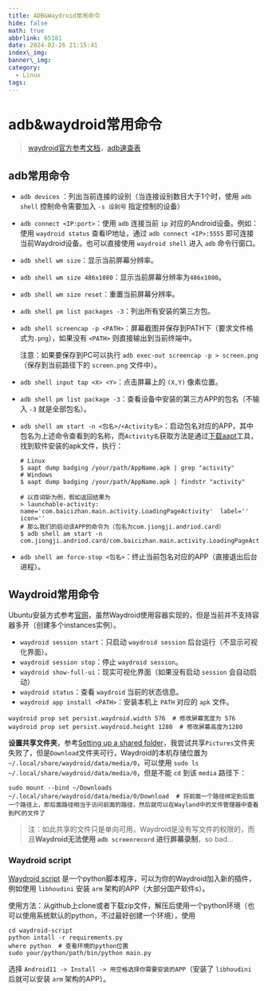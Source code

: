 ```yaml
---
title: ADB&Waydroid常用命令
hide: false
math: true
abbrlink: 65181
date: 2024-02-26 21:15:41
index\_img:
banner\_img:
category:
  - Linux
tags:
---
```


# adb&waydroid常用命令

> [waydroid官方参考文档](https://docs.waydro.id/)，[adb速查表](https://www.cheat-sheet.cn/post/adb-cheat-sheet/)

## adb常用命令

- `adb devices` ：列出当前连接的设别（当连接设别数目大于1个时，使用 `adb shell` 控制命令需要加入 `-s 设别号` 指定控制的设备）

- `adb connect <IP:port>`：使用 `adb` 连接当前 `ip` 对应的Android设备。例如：使用 `waydroid status` 查看IP地址，通过 `adb connect <IP>:5555` 即可连接当前Waydroid设备。也可以直接使用 `waydroid shell` 进入 `adb` 命令行窗口。

- `adb shell wm size`：显示当前屏幕分辨率。

- `adb shell wm size 486x1080`：显示当前屏幕分辨率为`486x1080`。

- `adb shell wm size reset`：重置当前屏幕分辨率。

- `adb shell pm list packages -3`：列出所有安装的第三方包。

- `adb shell screencap -p <PATH>`：屏幕截图并保存到PATH下（要求文件格式为`.png`），如果没有 `<PATH>` 则直接输出到当前终端中。

  注意：如果要保存到PC可以执行 `adb exec-out screencap -p > screen.png`（保存到当前路径下的 `screen.png` 文件中）。

- `adb shell input tap <X> <Y>`：点击屏幕上的 `(X,Y)` 像素位置。
- `adb shell pm list package -3`：查看设备中安装的第三方APP的包名（不输入 `-3` 就是全部包名）。
- `adb shell am start -n <包名>/<Activity名>`：启动包名对应的APP，其中包名为上述命令查看到的名称，而`Activity名`获取方法是通过[下载aapt](https://aaptdownload.com/)工具，找到软件安装的apk文件，执行：
  ```shell
  # Linux
  $ aapt dump badging /your/path/AppName.apk | grep "activity"
  # Windows
  $ aapt dump badging /your/path/AppName.apk | findstr "activity"

  # 以百词斩为例，假如返回结果为
  > launchable-activity: name='com.baicizhan.main.activity.LoadingPageActivity'  label='' icon=''
  # 那么我们的启动该APP的命令为（包名为com.jiongji.andriod.card）
  $ adb shell am start -n com.jiongji.andriod.card/com.baicizhan.main.activity.LoadingPageActivity
  ```
- `adb shell am force-stop <包名>`：终止当前包名对应的APP（直接退出后台进程）。

## Waydroid常用命令

Ubuntu安装方式参考[官网](https://docs.waydro.id/usage/install-on-desktops#ubuntu-debian-and-derivatives)，虽然Waydroid使用容器实现的，但是当前并不支持容器多开（创建多个instances实例）。

- `waydroid session start`：只启动 `waydroid session` 后台运行（不显示可视化界面）。
- `waydroid session stop`：停止 `waydroid session`。
- `waydroid show-full-ui`：现实可视化界面（如果没有启动 `session` 会自动启动）
- `waydroid status`：查看 `waydroid` 当前的状态信息。
- `waydroid app install <PATH>`：安装本机上 `PATH` 对应的 `apk` 文件。

```shell
waydroid prop set persist.waydroid.width 576  # 修改屏幕宽度为 576
waydroid prop set persist.waydroid.height 1280  # 修改屏幕高度为1280
```

**设置共享文件夹**，参考[Setting up a shared folder](https://docs.waydro.id/faq/setting-up-a-shared-folder)，我尝试共享`Pictures`文件夹失败了，但是`Download`文件夹可行，Waydroid的本机存储位置为 `~/.local/share/waydroid/data/media/0`，可以使用 `sudo ls ~/.local/share/waydroid/data/media/0`，但是不能 `cd` 到该 `media` 路径下：

````shell
sudo mount --bind ~/Downloads ~/.local/share/waydroid/data/media/0/Download  # 将前面一个路径绑定到后面一个路径上，即后面路径相当于访问前面的路径，然后就可以在Wayland中的文件管理器中查看到PC的文件了
````

> 注：如此共享的文件只是单向可用，Waydroid是没有写文件的权限的，而且**Waydroid无法使用 `adb screenrecord` 进行屏幕录制**，so bad...

### Waydroid script

[Waydroid script](https://github.com/casualsnek/waydroid_script) 是一个python脚本程序，可以为你的Waydroid加入新的插件，例如使用 `libhoudini` 安装 `arm` 架构的APP（大部分国产软件s）。

使用方法：从github上clone或者下载zip文件，解压后使用一个python环境（也可以使用系统默认的python，不过最好创建一个环境），使用

```shell
cd waydroid-script
python intall -r requirements.py
where python  # 查看环境的python位置
sudo your/python/path/bin/python main.py
```

选择 `Android11 -> Install -> 用空格选择你需要安装的APP`（安装了 `libhoudini` 后就可以安装 `arm` 架构的APP）。

